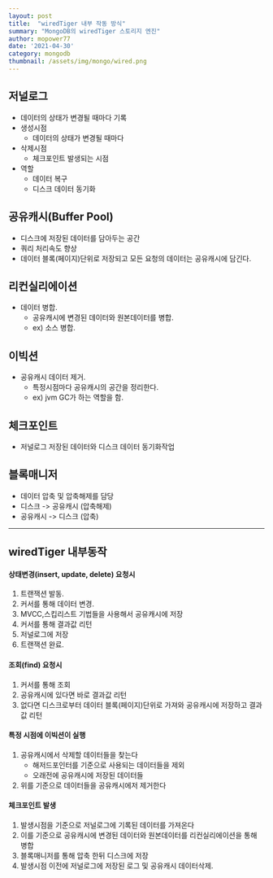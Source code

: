 ```yaml
---
layout: post
title:  "wiredTiger 내부 작동 방식"
summary: "MongoDB의 wiredTiger 스토리지 엔진"
author: mopower77
date: '2021-04-30'
category: mongodb
thumbnail: /assets/img/mongo/wired.png
---
```


## 저널로그
 - 데이터의 상태가 변경될 때마다 기록
 - 생성시점
    - 데이터의 상태가 변경될 때마다
 - 삭제시점
    - 체크포인트 발생되는 시점
 - 역할
    - 데이터 복구
    - 디스크 데이터 동기화

## 공유캐시(Buffer Pool)
 - 디스크에 저장된 데이터를 담아두는 공간
 - 쿼리 처리속도 향상  
 - 데이터 블록(페이지)단위로 저장되고 모든 요청의 데이터는 공유캐시에 담긴다.

## 리컨실리에이션
 - 데이터 병합.
   - 공유캐시에 변경된 데이터와 원본데이터를 병합.   
   - ex) 소스 병합.

## 이빅션
 - 공유캐시 데이터 제거.
   - 특정시점마다 공유캐시의 공간을 정리한다.
   - ex) jvm GC가 하는 역할을 함.

## 체크포인트
 - 저널로그 저장된 데이터와 디스크 데이터 동기화작업
 
## 블록매니저
 - 데이터 압축 및 압축해제를 담당
 - 디스크 -> 공유캐시 (압축해제)
 - 공유캐시 -> 디스크 (압축)

---
## wiredTiger 내부동작 
#### 상태변경(insert, update, delete) 요청시
 1. 트랜잭션 발동.
 2. 커서를 통해 데이터 변경.
 3. MVCC,스킵리스트 기법들을 사용해서 공유캐시에 저장
 4. 커서를 통해 결과값 리턴
 5. 저널로그에 저장
 6. 트랜잭션 완료.

#### 조회(find) 요청시
 1. 커서를 통해 조회
 2. 공유캐시에 있다면 바로 결과값 리턴
 3. 없다면 디스크로부터 데이터 블록(페이지)단위로 가져와 공유캐시에 저장하고 결과 값 리턴


#### 특정 시점에 이빅션이 실행
 1. 공유캐시에서 삭제할 데이터들을 찾는다
    - 해저드포인터를 기준으로 사용되는 데이터들을 제외
    - 오래전에 공유캐시에 저장된 데이터들
 2. 위를 기준으로 데이터들을 공유캐시에저 제거한다

#### 체크포인트 발생
 1. 발생시점을 기준으로 저널로그에 기록된 데이터를 가져온다
 2. 이를 기준으로 공유캐시에 변경된 데이터와 원본데이터를 리컨실리에이션을 통해 병합
 3. 블록매니저를 통해 압축 한뒤 디스크에 저장
 4. 발생시점 이전에 저널로그에 저장된 로그 및 공유캐시 데이터삭제.

